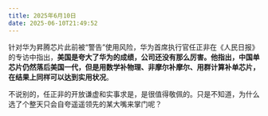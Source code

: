 ```yaml
---
title: 2025年6月10日
date: 2025-06-10T21:49:52
---
```



针对华为昇腾芯片此前被“警告”使用风险，华为首席执行官任正非在《人民日报》的专访中指出，**美国是夸大了华为的成绩，公司还没有那么厉害。他指出，中国单芯片仍然落后美国一代，但是用数学补物理、非摩尔补摩尔、用群计算补单芯片，在结果上同样可以达到实用状况**。 

不说别的，任正非的开放谦虚和实事求是，是很值得敬佩的。只是不知道，为什么选了个整天只会自夸遥遥领先的某大嘴来掌门呢？